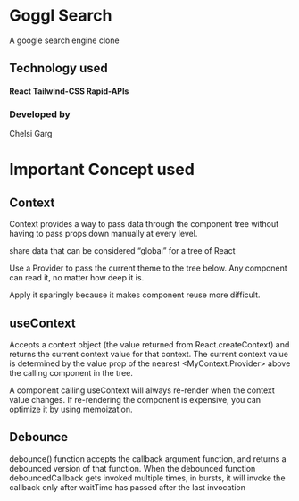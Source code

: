 # Goggl Search

A google search engine clone 

## Technology used
#### React Tailwind-CSS Rapid-APIs

### Developed by 
Chelsi Garg

# Important Concept used

## Context

Context provides a way to pass data through the component tree without having to pass props down manually at every level.

share data that can be considered “global” for a tree of React

Use a Provider to pass the current theme to the tree below.
Any component can read it, no matter how deep it is.

 Apply it sparingly because it makes component reuse more difficult.

## useContext
Accepts a context object (the value returned from React.createContext) and returns the current context value for that context. The current context value is determined by the value prop of the nearest <MyContext.Provider> above the calling component in the tree.

A component calling useContext will always re-render when the context value changes. If re-rendering the component is expensive, you can optimize it by using memoization.

## Debounce

debounce() function accepts the callback argument function, and returns a debounced version of that function. When the debounced function debouncedCallback gets invoked multiple times, in bursts, it will invoke the callback only after waitTime has passed after the last invocation

